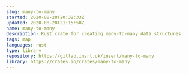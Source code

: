 ```yaml
---
slug: many-to-many
started: 2020-08-28T20:32:33Z
updated: 2020-08-28T21:15:58Z
name: many-to-many
description: Rust crate for creating many-to-many data structures.
tags: map
languages: rust
type: library
repository: https://gitlab.insrt.uk/insert/many-to-many
library: https://crates.io/crates/many-to-many
---
```

